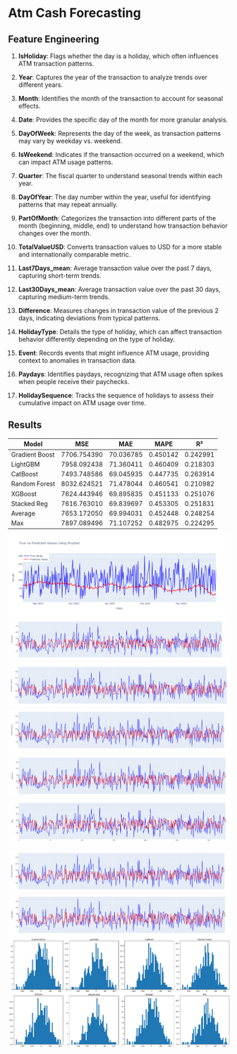 # Atm Cash Forecasting
## Feature Engineering


1. **IsHoliday**: Flags whether the day is a holiday, which often influences ATM transaction patterns.

2. **Year**: Captures the year of the transaction to analyze trends over different years.

3. **Month**: Identifies the month of the transaction to account for seasonal effects.

4. **Date**: Provides the specific day of the month for more granular analysis.

5. **DayOfWeek**: Represents the day of the week, as transaction patterns may vary by weekday vs. weekend.

6. **IsWeekend**: Indicates if the transaction occurred on a weekend, which can impact ATM usage patterns.

7. **Quarter**: The fiscal quarter to understand seasonal trends within each year.

8. **DayOfYear**: The day number within the year, useful for identifying patterns that may repeat annually.

9. **PartOfMonth**: Categorizes the transaction into different parts of the month (beginning, middle, end) to understand how transaction behavior changes over the month.

10. **TotalValueUSD**: Converts transaction values to USD for a more stable and internationally comparable metric.

11. **Last7Days_mean**: Average transaction value over the past 7 days, capturing short-term trends.

12. **Last30Days_mean**: Average transaction value over the past 30 days, capturing medium-term trends.

13. **Difference**: Measures changes in transaction value of the previous 2 days, indicating deviations from typical patterns.

14. **HolidayType**: Details the type of holiday, which can affect transaction behavior differently depending on the type of holiday.

15. **Event**: Records events that might influence ATM usage, providing context to anomalies in transaction data.

16. **Paydays**: Identifies paydays, recognizing that ATM usage often spikes when people receive their paychecks.

17. **HolidaySequence**: Tracks the sequence of holidays to assess their cumulative impact on ATM usage over time.

## Results

| Model           | MSE          | MAE          | MAPE     | R²        |
|-----------------|--------------|--------------|----------|-----------|
| Gradient Boost  | 7706.754390   | 70.036785     | 0.450142 | 0.242991  |
| LightGBM        | 7958.092438   | 71.360411     | 0.460409 | 0.218303  |
| CatBoost        | 7493.748586   | 69.045935     | 0.447735 | 0.263914  |
| Random Forest   | 8032.624521   | 71.478044     | 0.460541 | 0.210982  |
| XGBoost         | 7624.443946   | 69.895835     | 0.451133 | 0.251076  |
| Stacked Reg     | 7616.763010   | 69.839697     | 0.453305 | 0.251831  |
| Average         | 7653.172050   | 69.994031     | 0.452448 | 0.248254  |
| Max             | 7897.089496   | 71.107252     | 0.482975 | 0.224295  |

![alt text](ss.png) 
![alt text](<Screenshot 2024-07-25 193909.png>)
![alt text](<Screenshot 2024-07-25 193915.png>)
![alt text](<Screenshot 2024-07-25 193925.png>)
![alt text](<Screenshot 2024-07-25 193929.png>)
![alt text](<Screenshot 2024-07-25 193933.png>)

![alt text](<Screenshot 2024-07-25 193855.png>)
![alt text](<Screenshot 2024-07-25 193903.png>)
![alt text](output.png)
